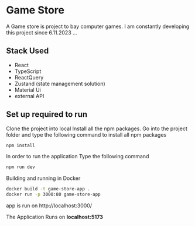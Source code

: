 # Game Store

A Game store is project to bay computer games.
I am constantly developing this project since 6.11.2023 ...

## Stack Used

- React
- TypeScript
- ReactQuery
- Zustand (state management solution)
- Material Ui
- external API

## Set up required to run

Clone the project into local
Install all the npm packages. Go into the project folder and type the following command to install all npm packages

```bash
npm install
```

In order to run the application Type the following command

```bash
npm run dev
```

Building and running in Docker

```bash
docker build -t game-store-app .
docker run -p 3000:80 game-store-app
```

app is run on http://localhost:3000/

The Application Runs on **localhost:5173**

